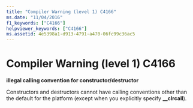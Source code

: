 ```yaml
---
title: "Compiler Warning (level 1) C4166"
ms.date: "11/04/2016"
f1_keywords: ["C4166"]
helpviewer_keywords: ["C4166"]
ms.assetid: 4e5398a1-d913-4791-a470-06fc99c36ac5
---
```

# Compiler Warning (level 1) C4166

**illegal calling convention for constructor/destructor**

Constructors and destructors cannot have calling conventions other than the default for the platform (except when you explicitly specify **__clrcall**).